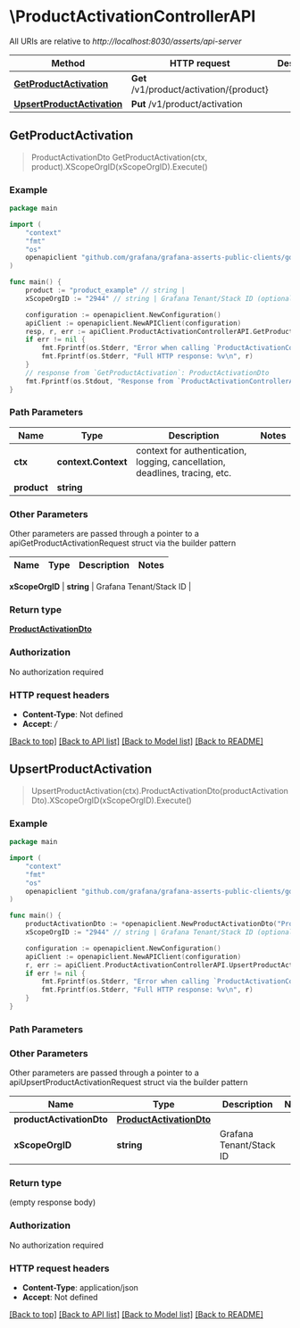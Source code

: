 # \ProductActivationControllerAPI

All URIs are relative to *http://localhost:8030/asserts/api-server*

Method | HTTP request | Description
------------- | ------------- | -------------
[**GetProductActivation**](ProductActivationControllerAPI.md#GetProductActivation) | **Get** /v1/product/activation/{product} | 
[**UpsertProductActivation**](ProductActivationControllerAPI.md#UpsertProductActivation) | **Put** /v1/product/activation | 



## GetProductActivation

> ProductActivationDto GetProductActivation(ctx, product).XScopeOrgID(xScopeOrgID).Execute()



### Example

```go
package main

import (
	"context"
	"fmt"
	"os"
	openapiclient "github.com/grafana/grafana-asserts-public-clients/go/gcom"
)

func main() {
	product := "product_example" // string | 
	xScopeOrgID := "2944" // string | Grafana Tenant/Stack ID (optional)

	configuration := openapiclient.NewConfiguration()
	apiClient := openapiclient.NewAPIClient(configuration)
	resp, r, err := apiClient.ProductActivationControllerAPI.GetProductActivation(context.Background(), product).XScopeOrgID(xScopeOrgID).Execute()
	if err != nil {
		fmt.Fprintf(os.Stderr, "Error when calling `ProductActivationControllerAPI.GetProductActivation``: %v\n", err)
		fmt.Fprintf(os.Stderr, "Full HTTP response: %v\n", r)
	}
	// response from `GetProductActivation`: ProductActivationDto
	fmt.Fprintf(os.Stdout, "Response from `ProductActivationControllerAPI.GetProductActivation`: %v\n", resp)
}
```

### Path Parameters


Name | Type | Description  | Notes
------------- | ------------- | ------------- | -------------
**ctx** | **context.Context** | context for authentication, logging, cancellation, deadlines, tracing, etc.
**product** | **string** |  | 

### Other Parameters

Other parameters are passed through a pointer to a apiGetProductActivationRequest struct via the builder pattern


Name | Type | Description  | Notes
------------- | ------------- | ------------- | -------------

 **xScopeOrgID** | **string** | Grafana Tenant/Stack ID | 

### Return type

[**ProductActivationDto**](ProductActivationDto.md)

### Authorization

No authorization required

### HTTP request headers

- **Content-Type**: Not defined
- **Accept**: */*

[[Back to top]](#) [[Back to API list]](../README.md#documentation-for-api-endpoints)
[[Back to Model list]](../README.md#documentation-for-models)
[[Back to README]](../README.md)


## UpsertProductActivation

> UpsertProductActivation(ctx).ProductActivationDto(productActivationDto).XScopeOrgID(xScopeOrgID).Execute()



### Example

```go
package main

import (
	"context"
	"fmt"
	"os"
	openapiclient "github.com/grafana/grafana-asserts-public-clients/go/gcom"
)

func main() {
	productActivationDto := *openapiclient.NewProductActivationDto("Product_example", false) // ProductActivationDto | 
	xScopeOrgID := "2944" // string | Grafana Tenant/Stack ID (optional)

	configuration := openapiclient.NewConfiguration()
	apiClient := openapiclient.NewAPIClient(configuration)
	r, err := apiClient.ProductActivationControllerAPI.UpsertProductActivation(context.Background()).ProductActivationDto(productActivationDto).XScopeOrgID(xScopeOrgID).Execute()
	if err != nil {
		fmt.Fprintf(os.Stderr, "Error when calling `ProductActivationControllerAPI.UpsertProductActivation``: %v\n", err)
		fmt.Fprintf(os.Stderr, "Full HTTP response: %v\n", r)
	}
}
```

### Path Parameters



### Other Parameters

Other parameters are passed through a pointer to a apiUpsertProductActivationRequest struct via the builder pattern


Name | Type | Description  | Notes
------------- | ------------- | ------------- | -------------
 **productActivationDto** | [**ProductActivationDto**](ProductActivationDto.md) |  | 
 **xScopeOrgID** | **string** | Grafana Tenant/Stack ID | 

### Return type

 (empty response body)

### Authorization

No authorization required

### HTTP request headers

- **Content-Type**: application/json
- **Accept**: Not defined

[[Back to top]](#) [[Back to API list]](../README.md#documentation-for-api-endpoints)
[[Back to Model list]](../README.md#documentation-for-models)
[[Back to README]](../README.md)

